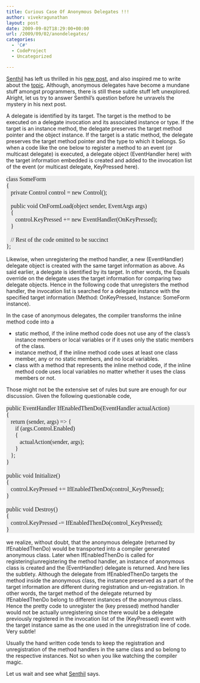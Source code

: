 ```yaml
---
title: Curious Case Of Anonymous Delegates !!!
author: vivekragunathan
layout: post
date: 2009-09-02T18:29:00+00:00
url: /2009/09/02/anondelegates/
categories:
  - 'C#'
  - CodeProject
  - Uncategorized

---
```

<a href="http://msmvps.com/blogs/senthil/default.aspx" target="_blank">Senthil</a> has left us thrilled in his <a href="http://msmvps.com/blogs/senthil/archive/2009/09/01/anonymous-methods-as-event-handlers-part-1.aspx" target="_blank">new post</a>, and also inspired me to write about the <a href="http://msdn.microsoft.com/en-us/library/0yw3tz5k(VS.80).aspx" target="_blank">topic</a>. Although, anonymous delegates have become a mundane stuff amongst programmers, there is still these subtle stuff left unexplored. Alright, let us try to answer Senthil&#8217;s question before he unravels the mystery in his next post.

A delegate is identified by its target. The target is the method to be executed on a delegate invocation and its associated instance or type. If the target is an instance method, the delegate preserves the target method pointer and the object instance. If the target is a static method, the delegate preserves the target method pointer and the type to which it belongs. So when a code like the one below to register a method to an event (or multicast delegate) is executed, a delegate object (EventHandler here) with the target information embedded is created and added to the invocation list of the event (or multicast delegate, KeyPressed here).

<pre style="font-family:Consolas;font-size:12pt;background-color:#eeeeee;">class SomeForm
{
   private Control control = new Control();

   public void OnFormLoad(object sender, EventArgs args)
   {
      control.KeyPressed += new EventHandler(OnKeyPressed);
   }

   // Rest of the code omitted to be succinct
};</pre>

Likewise, when unregistering the method handler, a new (EventHandler) delegate object is created with the same target information as above. As said earlier, a delegate is identified by its target. In other words, the Equals override on the delegate uses the target information for comparing two delegate objects. Hence in the following code that unregisters the method handler, the invocation list is searched for a delegate instance with the specified target information (Method: OnKeyPressed, Instance: SomeForm instance).

In the case of anonymous delegates, the compiler transforms the inline method code into a

  * static method, if the inline method code does not use any of the class&#8217;s instance members or local variables or if it uses only the static members of the class.
  * instance method, if the inline method code uses at least one class member, any or no static members, and no local variables.
  * class with a method that represents the inline method code, if the inline method code uses local variables no matter whether it uses the class members or not.

Those might not be the extensive set of rules but sure are enough for our discussion. Given the following questionable code,

<pre style="font-family:Consolas;font-size:12pt;background-color:#eeeeee;">public EventHandler IfEnabledThenDo(EventHandler actualAction)
{
   return (sender, args) =&gt; {
      if (args.Control.Enabled)
      {
         actualAction(sender, args);
      }
   };
}

public void Initialize()
{
   control.KeyPressed += IfEnabledThenDo(control_KeyPressed);
}

public void Destroy()
{
   control.KeyPressed -= IfEnabledThenDo(control_KeyPressed);
}</pre>

we realize, without doubt, that the anonymous delegate (returned by IfEnabledThenDo) would be transported into a compiler generated anonymous class. Later when IfEnabledThenDo is called for registering\unregistering the method handler, an instance of anonymous class is created and the (EventHandler) delegate is returned. And here lies the subtlety. Although the delegate from IfEnabledThenDo targets the method inside the anonymous class, the instance preserved as a part of the target information are different during registration and un-registration. In other words, the target method of the delegate returned by IfEnabledThenDo belong to different instances of the anonymous class. Hence the pretty code to unregister the (key pressed) method handler would not be actually unregistering since there would be a delegate previously registered in the invocation list of the (KeyPressed) event with the target instance same as the one used in the unregistration line of code. Very subtle!

Usually the hand written code tends to keep the registration and unregistration of the method handlers in the same class and so belong to the respective instances. Not so when you like watching the compiler magic.

Let us wait and see what <a href="http://msmvps.com/blogs/senthil/default.aspx" target="_blank">Senthil</a> says.
